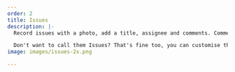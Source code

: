 ```yaml
---
order: 2
title: Issues
description: |-
  Record issues with a photo, add a title, assignee and comments. Comments can be as short or long as you require - when generating your report the app will work out the layout for you.

  Don't want to call them Issues? That's fine too, you can customise the app to call them items, problems, defects or anything you can think of!
image: images/issues-2x.png

---
```

